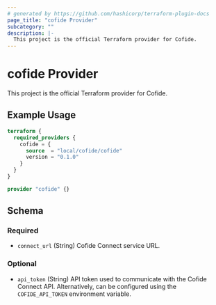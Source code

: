 ```yaml
---
# generated by https://github.com/hashicorp/terraform-plugin-docs
page_title: "cofide Provider"
subcategory: ""
description: |-
  This project is the official Terraform provider for Cofide.
---
```


# cofide Provider

This project is the official Terraform provider for Cofide.

## Example Usage

```terraform
terraform {
  required_providers {
    cofide = {
      source  = "local/cofide/cofide"
      version = "0.1.0"
    }
  }
}

provider "cofide" {}
```

<!-- schema generated by tfplugindocs -->
## Schema

### Required

- `connect_url` (String) Cofide Connect service URL.

### Optional

- `api_token` (String) API token used to communicate with the Cofide Connect API. Alternatively, can be configured using the `COFIDE_API_TOKEN` environment variable.
